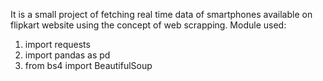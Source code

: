 It is a small project of fetching real time data of smartphones available on flipkart website using the concept of web scrapping.
Module used:
   1. import requests
   2. import pandas as pd
   3. from bs4 import BeautifulSoup
